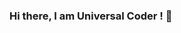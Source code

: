 ### Hi there, I am Universal Coder ! 👋

<!--
**aaryanrlondhe/aaryanrlondhe** is a ✨ _special_ ✨ repository because its `README.md` (this file) appears on your GitHub profile.

Here are some ideas to get you started:

- 🔭 I’m currently working on GUI Projects using tkinter
- 🌱 I’m currently learning Python
- 👯 I’m looking to collaborate on Instagram
- 🤔 I’m looking for help with 
- 💬 Ask me about Python or Instagram Marketing and tech related stuff
- 📫 How to reach me: Instagram - https://www.instagram.com/universal_coder/
- ⚡ Fun fact: ...
-->
